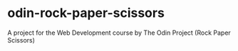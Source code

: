 # odin-rock-paper-scissors
A project for the Web Development course by The Odin Project (Rock Paper Scissors)

